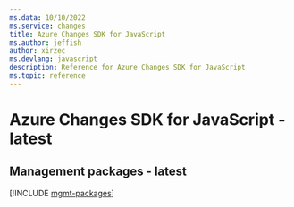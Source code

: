 ```yaml
---
ms.data: 10/10/2022
ms.service: changes
title: Azure Changes SDK for JavaScript
ms.author: jeffish
author: xirzec
ms.devlang: javascript
description: Reference for Azure Changes SDK for JavaScript
ms.topic: reference
---
```

# Azure Changes SDK for JavaScript - latest

## Management packages - latest
[!INCLUDE [mgmt-packages](changes-mgmt-index.md)]